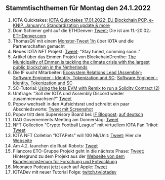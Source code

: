 ## Stammtischthemen für Montag den 24.1.2022

1. IOTA Quicktakes: [IOTA Quicktakes 17.01.2022: EU Blockchain PCP, e-KNIP, January's Standardization update & more](https://www.youtube.com/watch?v=LYi4P5LmY-c)
2. Dom Schiener geht auf die ETHDenver: [Tweet](https://twitter.com/DomSchiener/status/1483177914816507908?s=20); Die ist am 11.-20.02.: [ETHDenver.com](https://www.ethdenver.com/)
3. ThomasQV mit einem [Monster-Tweet 1/n](https://twitter.com/TVstedal/status/1483324919219904513?s=20) über IOTA und die Partnerschaften gemacht
4. Neues IOTA NFT Projekt: [Tweet](https://twitter.com/the48px/status/1483144542673158152?s=20); "Stay tuned, comming soon.." 
5. Artikel über das Emmen Projekt von BlockchainDrenthe: [The Municipality of Emmen is tackling the climate crisis with the largest public blockchain in the Netherlands](https://www-nodenieuws-nl.translate.goog/de-gemeente-emmen-gaat-met-de-grootste-publieke-blockchain-van-nederland-de-klimaatcrisis-te-lijf/?_x_tr_sl=nl&_x_tr_tl=en&_x_tr_hl=de&_x_tr_pto=wapp)
6. Die IF sucht Mitarbeiter: [Ecosystem Relations Lead (Assembly)](https://iota.bamboohr.com/jobs/view.php?id=183&source=other); [Software Engineer - Identity, Tokenization and SC](https://iota.bamboohr.com/jobs/view.php?id=185); [Software Engineer - Identity, Tokenization and SC](https://iota.bamboohr.com/jobs/view.php?id=186)
7. SC-Tutorial: [Using the Iota EVM with Remix to run a Solidity Contract (2)](https://buidlassembly.com/iota_evm_remix_solidity_2.html)
8. Umfrage: "Soll der IOTA und Assembly Discord wieder zusammenwachsen?" [Tweet](https://twitter.com/DomSchiener/status/1483406715718709250?s=20) 
9. Popov wechselt in den Aufsichtsrat und schreibt ein paar Abschiedsworte: [Tweet mit Screenshot](https://twitter.com/Vrom14286662/status/1483464690864992262?s=20)
10. Popov tritt dem Supervisory Board bei: [IF Blogpost](https://blog.iota.org/serguei-popov-joins-the-iota-supervisory-board/); [auf deutsch](https://iota-kurs.de/serguei-popov-tritt-dem-aufsichtsrat-der-iota-foundation-bei/)
11. DAO Governements Meeting am Donnerstag: [Tweet](https://twitter.com/gregmart/status/1483692293345271808?s=20)
12. NFT Collection "Crypto Football League" mit virtuellem IOTA Fan Trikot: [Tweet](https://twitter.com/DLeagueNFTeams/status/1483653190570569731?s=20)
13. IOTA NFT Colletion "IOTAPets" will 100 Mi/Unit: [Tweet](https://twitter.com/iotapets/status/1483551606813728772?s=20); Hier die [Webseite](https://iotapets.com/)
14. Am 4.2. launchen die Rusti Robots: [Tweet](https://twitter.com/RustyRobotCC/status/1483478029800194054?s=20)
15. Filancore ETO-Gruppe Projekt geht in die nächste Phase: [Tweet](https://twitter.com/FilancoreGmbH/status/1483787679414337543?s=20); Hintergrund zu dem Projekt aus der [Webseite von dem Bundesministerium für Forschung und Entwicklung](https://www.forschung-it-sicherheit-kommunikationssysteme.de/projekte/trade)
16. Moonaco Podcast jetzt auch auf Apple: [Tweet](https://twitter.com/Moonaco5/status/1483647481451843584?s=20)
17. IOTADev mit neuer Tutorial Folge: [twitch.tv/iotadev](https://www.twitch.tv/iotadev)
